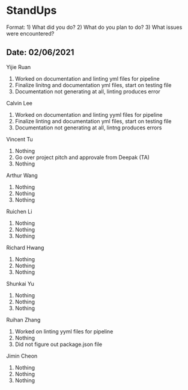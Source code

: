 # StandUps

Format: 1) What did you do? 2) What do you plan to do? 3) What issues were encountered?

## Date: 02/06/2021

Yijie Ruan 
1. Worked on documentation and linting yml files for pipeline
2. Finalize linitng and documentation yml files, start on testing file 
3. Documentation not generating at all, linting produces error

Calvin Lee
1. Worked on documentation and linting yyml files for pipeline
2. Finalize linting and documentation yml files, start on testing file 
3. Documentation not generating at all, lintng produces errors

Vincent Tu
1. Nothing
2. Go over project pitch and approvale from Deepak (TA)
3. Nothing

Arthur Wang
1. Nothing
2. Nothing
3. Nothing

Ruichen Li
1. Nothing
2. Nothing
3. Nothing

Richard Hwang
1. Nothing
2. Nothing
3. Nothing

Shunkai Yu
1. Nothing
2. Nothing
3. Nothing

Ruihan Zhang
1. Worked on linting yyml files for pipeline
2. Nothing
3. Did not figure out package.json file

Jimin Cheon 
1. Nothing
2. Nothing
3. Nothing
